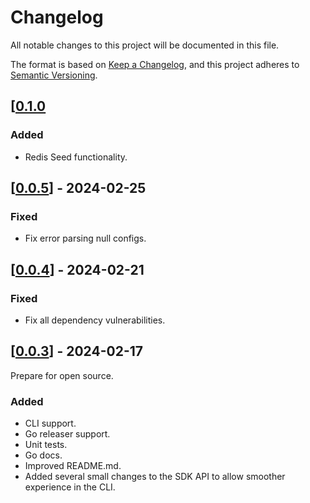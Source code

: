# Changelog

All notable changes to this project will be documented in this file.

The format is based on [Keep a Changelog](https://keepachangelog.com/en/1.0.0/),
and this project adheres to [Semantic Versioning](https://semver.org/spec/v2.0.0.html).

## [[0.1.0](https://github.com/PerimeterX/envite/compare/v0.0.5...v0.1.0)

### Added

- Redis Seed functionality.

## [[0.0.5](https://github.com/PerimeterX/envite/compare/v0.0.4...v0.0.5)] - 2024-02-25

### Fixed

- Fix error parsing null configs.

## [[0.0.4](https://github.com/PerimeterX/envite/compare/v0.0.3...v0.0.4)] - 2024-02-21

### Fixed

- Fix all dependency vulnerabilities.

## [[0.0.3](https://github.com/PerimeterX/envite/compare/v0.0.2...v0.0.3)] - 2024-02-17

Prepare for open source.

### Added

- CLI support.
- Go releaser support.
- Unit tests.
- Go docs.
- Improved README.md.
- Added several small changes to the SDK API to allow smoother experience in the CLI.
